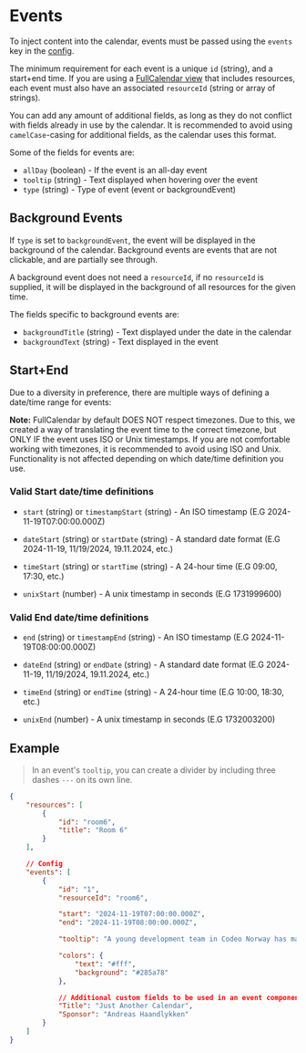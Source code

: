 # Events
To inject content into the calendar, events must be passed using the `events` key in the [config](./init.md#events-array).

The minimum requirement for each event is a unique `id` (string), and a start+end time.
If you are using a [FullCalendar view](./init.md#view-string) that includes resources, each event must also have
an associated `resourceId` (string or array of strings).

You can add any amount of additional fields, as long as they do not conflict with fields
already in use by the calendar. It is recommended to avoid using `camelCase`-casing for
additional fields, as the calendar uses this format. 

Some of the fields for events are:

- `allDay` (boolean) - If the event is an all-day event
- `tooltip` (string) - Text displayed when hovering over the event
- `type` (string) - Type of event (event or backgroundEvent)

## Background Events
If `type` is set to `backgroundEvent`, the event will be displayed in the background of the calendar.
Background events are events that are not clickable, and are partially see through.

A background event does not need a `resourceId`, if no `resourceId` is supplied, it will be displayed in the background of all resources for the given time.

The fields specific to background events are:

- `backgroundTitle` (string) - Text displayed under the date in the calendar
- `backgroundText` (string) - Text displayed in the event

## Start+End
Due to a diversity in preference, there are multiple ways of defining a date/time range for events:

**Note:** FullCalendar by default DOES NOT respect timezones. Due to this, we created a way
of translating the event time to the correct timezone, but ONLY IF the event uses
ISO or Unix timestamps. If you are not comfortable working with timezones, it is recommended
to avoid using ISO and Unix. Functionality is not affected depending on which date/time definition you use.

### Valid Start date/time definitions
- `start` (string) or `timestampStart` (string) - An ISO timestamp (E.G 2024-11-19T07:00:00.000Z)

- `dateStart` (string) or `startDate` (string) - A standard date format (E.G 2024-11-19, 11/19/2024, 19.11.2024, etc.)
- `timeStart` (string) or `startTime` (string) - A 24-hour time (E.G 09:00, 17:30, etc.)
- `unixStart` (number) - A unix timestamp in seconds (E.G 1731999600)

### Valid End date/time definitions
- `end` (string) or `timestampEnd` (string) - An ISO timestamp (E.G 2024-11-19T08:00:00.000Z)

- `dateEnd` (string) or `endDate` (string) - A standard date format (E.G 2024-11-19, 11/19/2024, 19.11.2024, etc.)
- `timeEnd` (string) or `endTime` (string) - A 24-hour time (E.G 10:00, 18:30, etc.)
- `unixEnd` (number) - A unix timestamp in seconds (E.G 1732003200)

## Example

> In an event's `tooltip`, you can create a divider by including three dashes `---` on its own line.

```json
{
    "resources": [
        {
            "id": "room6",
            "title": "Room 6"
        }
    ],

    // Config
    "events": [
        {
            "id": "1",
            "resourceId": "room6",

            "start": "2024-11-19T07:00:00.000Z",
            "end": "2024-11-19T08:00:00.000Z",

            "tooltip": "A young development team in Codeo Norway has made a developer friendly calendar component for FileMaker Developers in JavaScript (TypeScript) using React.",

            "colors": {
                "text": "#fff",
                "background": "#285a78"
            },

            // Additional custom fields to be used in an event component
            "Title": "Just Another Calendar",
            "Sponsor": "Andreas Haandlykken"
        }
    ]
}
```
